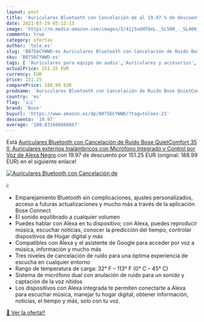 ```yaml
---
layout: post
title: 'Auriculares Bluetooth con Cancelación de al 19.97 % de descuento'
date: 2021-07-19 05:12:13
image: 'https://m.media-amazon.com/images/I/41jSuUHT8eL._SL500_._SL400_.jpg'
comments: true
category: ofertas
author: 'tole.es'
slug: 'B0756CYWWD-es Auriculares Bluetooth con Cancelación de Ruido Bose...'
sku: 'B0756CYWWD-es'
tags: [ 'Auriculares para equipo de audio','Auriculares y accesorios','Electrónica','alexa','bose', ]
actualPrice: 151.25 EUR
currency: EUR
price: 151.25
comparePrice: 188.99 EUR
prodname: 'Auriculares Bluetooth con Cancelación de Ruido Bose QuietComfort 35 II: Auriculares externos Inalámbricos con Micrófono Integrado y Control por Voz de Alexa  Negro'
country: 'es'
flag: '🇪🇸'
brand: 'Bose'
buyurl: 'https://www.amazon.es/dp/B0756CYWWD/?tag=tolees-21'
descuento: '19.97'
average: '180.831666666667'
---
```


Está [Auriculares Bluetooth con Cancelación de Ruido Bose QuietComfort 35 II: Auriculares externos Inalámbricos con Micrófono Integrado y Control por Voz de Alexa  Negro](https://www.amazon.es/dp/B0756CYWWD/?tag=tolees-21) con 19.97 de descuento por 151.25 EUR (original: 188.99 EUR) en el siguiente enlace!

[![Auriculares Bluetooth con Cancelación de](https://m.media-amazon.com/images/I/41jSuUHT8eL._SL500_._SL400_.jpg)](https://www.amazon.es/dp/B0756CYWWD/?tag=tolees-21)

ℹ️:

- Emparejamiento Bluetooth sin complicaciones, ajustes personalizados, acceso a futuras actualizaciones y mucho más a través de la aplicación Bose Connect
- El sonido equilibrado a cualquier volumen
- Puedes hablar con Alexa en tu dispositivo; con Alexa, puedes reproducir música, escuchar noticias, conocer la predicción del tiempo, controlar dispositivos de Hogar digital y más
- Compatibles con Alexa y el asistente de Google para acceder por voz a música, información y mucho más
- Tres niveles de cancelación de ruido para una óptima experiencia de escucha en cualquier entorno
- Rango de temperatura de carga: 32° F – 113° F (0° C – 45° C)
- Sistema de micrófono dual con anulación de ruido para un sonido y captación de la voz nítidos
- Los dispositivos con Alexa integrada te permiten conectarte a Alexa para escuchar música, manejar tu hogar digital, obtener información, noticias, el tiempo y más, solo con tu voz.

[🛒 Ver la oferta!!](https://www.amazon.es/dp/B0756CYWWD/?tag=tolees-21)
